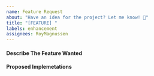 ```yaml
---
name: Feature Request
about: "Have an idea for the project? Let me know! 🚀"
title: "[FEATURE] "
labels: enhancement
assignees: RoyMagnussen
---
```


#### Describe The Feature Wanted

#### Proposed Implemetations
